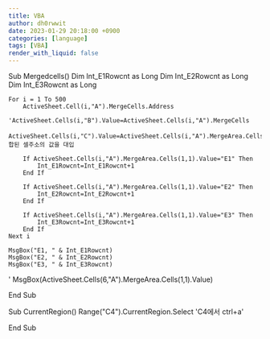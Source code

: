 ```yaml
---
title: VBA
author: dh0rwwit
date: 2023-01-29 20:18:00 +0900
categories: [language]
tags: [VBA]
render_with_liquid: false
---
```


Sub Mergedcells()
	Dim Int_E1Rowcnt as Long
	Dim Int_E2Rowcnt as Long
	Dim Int_E3Rowcnt as Long
	

	For i = 1 To 500
		ActiveSheet.Cell(i,"A").MergeCells.Address
		'ActiveSheet.Cells(i,"B").Value=ActiveSheet.Cells(i,"A").MergeCells
		ActiveSheet.Cells(i,"C").Value=ActiveSheet.Cells(i,"A").MergeArea.Cells(1,1).Value'병합된 셀주소의 값을 대입
		
		If ActiveSheet.Cells(i,"A").MergeArea.Cells(1,1).Value="E1" Then
			Int_E1Rowcnt=Int_E1Rowcnt+1
		End If
		
		If ActiveSheet.Cells(i,"A").MergeArea.Cells(1,1).Value="E2" Then
			Int_E2Rowcnt=Int_E2Rowcnt+1
		End If
		
		If ActiveSheet.Cells(i,"A").MergeArea.Cells(1,1).Value="E3" Then
			Int_E3Rowcnt=Int_E3Rowcnt+1
		End If
	Next i
	
	MsgBox("E1, " & Int_E1Rowcnt)
	MsgBox("E2, " & Int_E2Rowcnt)
	MsgBox("E3, " & Int_E3Rowcnt)
	
'	MsgBox(ActiveSheet.Cells(6,"A").MergeArea.Cells(1,1).Value)
	
End Sub

Sub CurrentRegion()
	Range("C4").CurrentRegion.Select  'C4에서 ctrl+a'

End Sub
